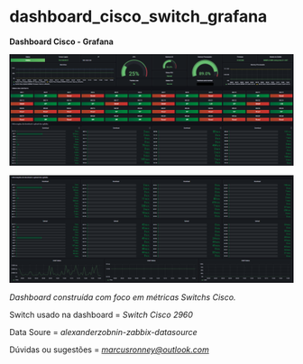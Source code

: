 # dashboard_cisco_switch_grafana

**Dashboard Cisco - Grafana**

![Dashboard Cisco](Imagens/2.png)

![Dashboard Cisco](Imagens/1.png)

*Dashboard construída com foco em métricas Switchs Cisco.*

Switch usado na dashboard = *Switch Cisco 2960*

Data Soure = *alexanderzobnin-zabbix-datasource*

Dúvidas ou sugestões = *marcusronney@outlook.com*
